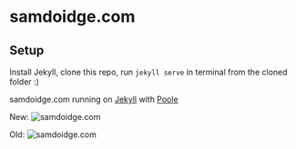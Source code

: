 # samdoidge.com

## Setup

Install Jekyll, clone this repo, run `jekyll serve` in terminal from the cloned folder :)

samdoidge.com running on [Jekyll](http://jekyllrb.com) with [Poole](https://github.com/poole/poole)

New:
![samdoidge.com](http://samdoidge.com/assets/her-redesign.png)

Old:
![samdoidge.com](http://samdoidge.com/assets/samdoidge.com-screenshot.png)